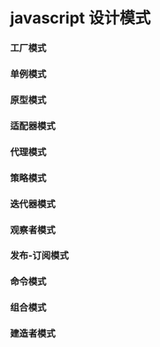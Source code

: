 # javascript 设计模式
### 工厂模式
### 单例模式
### 原型模式
### 适配器模式
### 代理模式
### 策略模式
### 迭代器模式
### 观察者模式
### 发布-订阅模式
### 命令模式
### 组合模式
### 建造者模式
